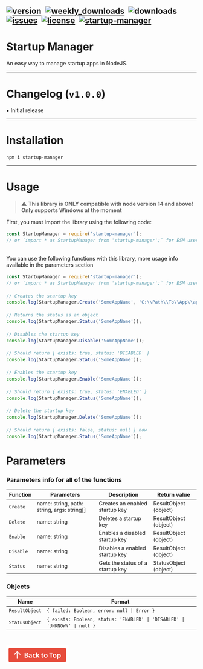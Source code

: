 [![version](https://img.shields.io/npm/v/startup-manager?color=blueviolet&style=for-the-badge "Version")](https://github.com/NexovaDev/startup-manager/releases/latest)
‎
[![weekly_downloads](https://img.shields.io/npm/dw/startup-manager?color=blue&style=for-the-badge "Weekly Downloads")](https://www.npmjs.com/package/startup-manager#:~:text=Weekly%20Downloads)
‎
![downloads](https://img.shields.io/npm/dt/startup-manager?style=for-the-badge&logo=npm&color=%23ca0000&link=https%3A%2F%2Fwww.npmjs.com%2Fpackage%2Fstartup-manager "Downloads")
‎
[![issues](https://img.shields.io/github/issues/NexovaDev/startup-manager?style=for-the-badge "Issues")](https://github.com/NexovaDev/startup-manager/issues)
‎
[![license](https://img.shields.io/github/license/NexovaDev/startup-manager?color=important&style=for-the-badge "License")](https://github.com/NexovaDev/startup-manager/blob/master/LICENSE)
‎
[![startup-manager](https://nodei.co/npm/startup-manager.png "startup-manager on NPM")](https://www.npmjs.com/package/startup-manager)
---

# Startup Manager
An easy way to manage startup apps in NodeJS.

---

# Changelog (`v1.0.0`)

• Initial release

---

# Installation

```sh-session
npm i startup-manager
```

---

# Usage

> ⚠ **This library is ONLY compatible with node version 14 and above! Only supports Windows at the moment**

First, you must import the library using the following code:
```javascript
const StartupManager = require('startup-manager');
// or `import * as StartupManager from 'startup-manager';` for ESM users
```
\
You can use the following functions with this library, more usage info available in the parameters section
```javascript
const StartupManager = require('startup-manager');
// or `import * as StartupManager from 'startup-manager';` for ESM users

// Creates the startup key
console.log(StartupManager.Create('SomeAppName', 'C:\\Path\\To\\App\\app.exe', ['--SomeArgument']));

// Returns the status as an object
console.log(StartupManager.Status('SomeAppName'));

// Disables the startup key
console.log(StartupManager.Disable('SomeAppName'));

// Should return { exists: true, status: 'DISABLED' }
console.log(StartupManager.Status('SomeAppName'));

// Enables the startup key
console.log(StartupManager.Enable('SomeAppName'));

// Should return { exists: true, status: 'ENABLED' }
console.log(StartupManager.Status('SomeAppName'));

// Delete the startup key
console.log(StartupManager.Delete('SomeAppName'));

// Should return { exists: false, status: null } now
console.log(StartupManager.Status('SomeAppName'));
```

# Parameters
### Parameters info for all of the functions

| Function | Parameters | Description | Return value |
|----------|------------|-------------|--------------|
| `Create` | name: string, path: string, args: string[] | Creates an enabled startup key | ResultObject (object) |
| `Delete` | name: string | Deletes a startup key | ResultObject (object) |
| `Enable` | name: string | Enables a disabled startup key | ResultObject (object) |
| `Disable` | name: string | Disables a enabled startup key | ResultObject (object) |
| `Status` | name: string | Gets the status of a startup key | StatusObject (object) |

### Objects
| Name | Format |
|----------|------------|
| `ResultObject` | `{ failed: Boolean, error: null \| Error }` |
| `StatusObject` | `{ exists: Boolean, status: 'ENABLED' \| 'DISABLED' \| 'UNKNOWN' \| null }` |

#
[![](assets/backToTop.png?raw=true "Back to top")](#readme)
